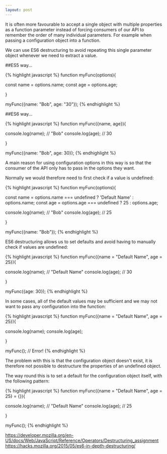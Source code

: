```yaml
---
layout: post
---
```


It is often more favourable to accept a single object with multiple properties as a function parameter instead of forcing consumers of our API to remember the order of many individual parameters. For example when passing a configuration object into a function.

We can use ES6 destructuring to avoid repeating this single parameter object whenever we need to extract a value.

##ES5 way...

{% highlight javascript %}
function myFunc(options){

  const name = options.name;
  const age = options.age;

}

myFunc({name: "Bob", age: "30"});
{% endhighlight %}

##ES6 way...

{% highlight javascript %}
function myFunc({name, age}){

  console.log(name); // "Bob"
  console.log(age); // 30

}

myFunc({name: "Bob", age: 30});
{% endhighlight %}

A main reason for using configuration options in this way is so that the consumer of the API only has to pass in the options they want.

Normally we would therefore need to first check if a value is undefined:

{% highlight javascript %}
function myFunc(options){

  const name = options.name === undefined ? 'Default Name' : options.name;
  const age = options.age === undefined ? 25 : options.age;

  console.log(name); // "Bob"
  console.log(age); // 25

}

myFunc({name: "Bob"});
{% endhighlight %}

ES6 destructuring allows us to set defaults and avoid having to manually check if values are undefined:

{% highlight javascript %}
function myFunc({name = "Default Name", age = 25}){

  console.log(name); // "Default Name"
  console.log(age); // 30

}

myFunc({age: 30});
{% endhighlight %}

In some cases, all of the default values may be sufficient and we may not want to pass any configuration into the function:

{% highlight javascript %}
function myFunc({name = "Default Name", age = 25}){

  console.log(name);
  console.log(age);

}

myFunc(); // Error!
{% endhighlight %}

The problem with this is that the configuration object doesn't exist, it is therefore not possible to destructure the properties of an undefined object.

The way round this is to set a default for the configuration object itself, with the following pattern:

{% highlight javascript %}
function myFunc({name = "Default Name", age = 25} = {}){

  console.log(name); // "Default Name"
  console.log(age); // 25

}

myFunc();
{% endhighlight %}

https://developer.mozilla.org/en-US/docs/Web/JavaScript/Reference/Operators/Destructuring_assignment
https://hacks.mozilla.org/2015/05/es6-in-depth-destructuring/
